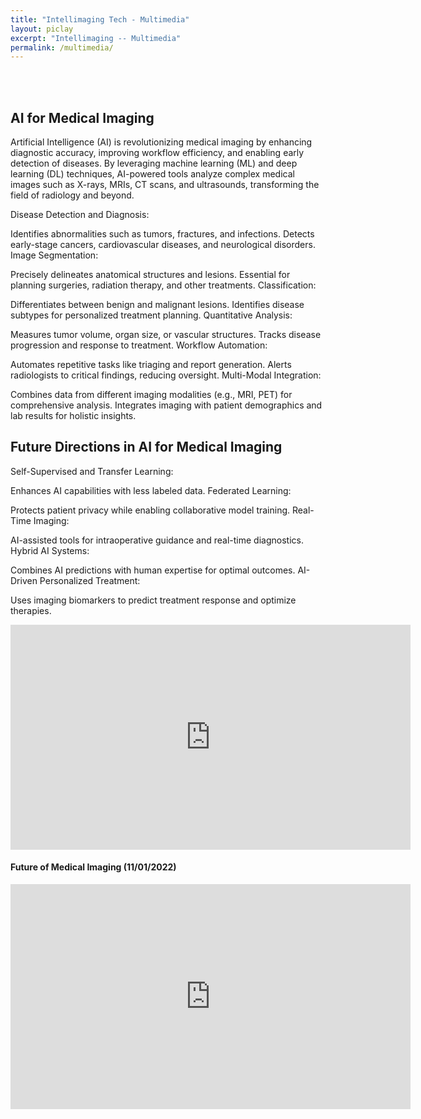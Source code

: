 ```yaml
---
title: "Intellimaging Tech - Multimedia"
layout: piclay
excerpt: "Intellimaging -- Multimedia"
permalink: /multimedia/
---
```



<br/>
<br/>

<!--# Pictures-->


## AI for Medical Imaging
Artificial Intelligence (AI) is revolutionizing medical imaging by enhancing diagnostic accuracy, improving workflow efficiency, and enabling early detection of diseases. By leveraging machine learning (ML) and deep learning (DL) techniques, AI-powered tools analyze complex medical images such as X-rays, MRIs, CT scans, and ultrasounds, transforming the field of radiology and beyond.

Disease Detection and Diagnosis:

Identifies abnormalities such as tumors, fractures, and infections.
Detects early-stage cancers, cardiovascular diseases, and neurological disorders.
Image Segmentation:

Precisely delineates anatomical structures and lesions.
Essential for planning surgeries, radiation therapy, and other treatments.
Classification:

Differentiates between benign and malignant lesions.
Identifies disease subtypes for personalized treatment planning.
Quantitative Analysis:

Measures tumor volume, organ size, or vascular structures.
Tracks disease progression and response to treatment.
Workflow Automation:

Automates repetitive tasks like triaging and report generation.
Alerts radiologists to critical findings, reducing oversight.
Multi-Modal Integration:

Combines data from different imaging modalities (e.g., MRI, PET) for comprehensive analysis.
Integrates imaging with patient demographics and lab results for holistic insights.


## Future Directions in AI for Medical Imaging

Self-Supervised and Transfer Learning:

Enhances AI capabilities with less labeled data.
Federated Learning:

Protects patient privacy while enabling collaborative model training.
Real-Time Imaging:

AI-assisted tools for intraoperative guidance and real-time diagnostics.
Hybrid AI Systems:

Combines AI predictions with human expertise for optimal outcomes.
AI-Driven Personalized Treatment:

Uses imaging biomarkers to predict treatment response and optimize therapies.

<iframe width="640" height="360" src="https://www.tube.com/embed/iaP5uIBYmGE?si=8EGqudj9qd_orU9v" title="YouTube video player" frameborder="0" allow="accelerometer; autoplay; clipboard-write; encrypted-media; gyroscope; picture-in-picture; web-share" referrerpolicy="strict-origin-when-cross-origin" allowfullscreen></iframe>

#### Future of Medical Imaging (11/01/2022)
<iframe width="640" height="360" src="https://www.tube.com/embed/qgSVcsaJqKk?si=pQ9f_6ADemTqi-6H" title="YouTube video player" frameborder="0" allow="accelerometer; autoplay; clipboard-write; encrypted-media; gyroscope; picture-in-picture; web-share" referrerpolicy="strict-origin-when-cross-origin" allowfullscreen></iframe>

